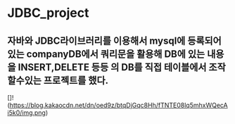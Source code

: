 # JDBC_project
## 자바와 JDBC라이브러리를 이용해서 mysql에 등록되어있는 companyDB에서 쿼리문을 활용해 DB에 있는 내용을 INSERT,DELETE 등등 의 DB를 직접 테이블에서 조작할수있는 프로젝트를 했다.
[]!(https://blog.kakaocdn.net/dn/oed9z/btqDjGqc8Hh/fTNTE08lq5mhxWQecAi5k0/img.png)
